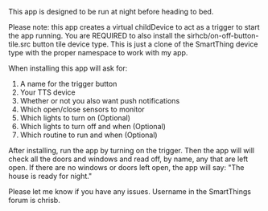 This app is designed to be run at night before heading to bed.

Please note: this app creates a virtual childDevice to act as a trigger to start the app running.  You are REQUIRED to
also install the sirhcb/on-off-button-tile.src button tile device type.  This is just a clone of the SmartThing device type with the
proper namespace to work with my app.

When installing this app will ask for:

1. A name for the trigger button
2. Your TTS device
3. Whether or not you also want push notifications
4. Which open/close sensors to monitor
5. Which lights to turn on (Optional)
6. Which lights to turn off and when (Optional)
7. Which routine to run and when (Optional)

After installing, run the app by turning on the trigger.  Then the app will will check all the doors and windows
and read off, by name, any that are left open.  If there are no windows or doors left open, the app will say:
"The house is ready for night."

Please let me know if you have any issues.  Username in the SmartThings forum is chrisb.
